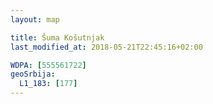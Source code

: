 ```yaml
---
layout: map

title: Šuma Košutnjak
last_modified_at: 2018-05-21T22:45:16+02:00

WDPA: [555561722]
geoSrbija:
  L1_183: [177]
---
```

